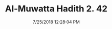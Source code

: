 ---
title        : "Al-Muwatta Hadith 2. 42"
date         : 7/25/2018 12:28:04 PM
draft        : false
type         : "hadith"
layout       : "hadith"
BookCode     : "AMH"
VolumeNumber : "2"
HadithNumber : "42"
categories  :  ["Purity - Wiping over Leather Socks"]
---